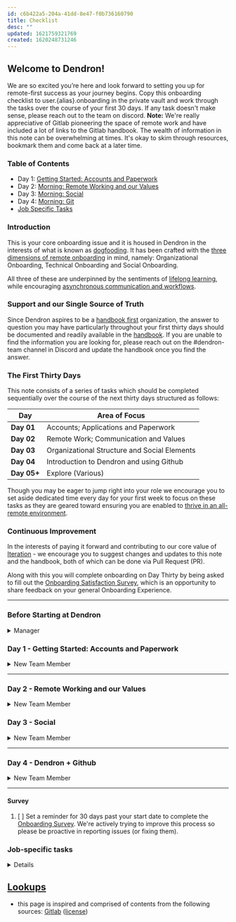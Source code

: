 ```yaml
---
id: c6b422a5-204a-41dd-8e47-f0b736160790
title: Checklist
desc: ""
updated: 1621759321769
created: 1620248731246
---
```


## Welcome to Dendron!

We are so excited you’re here and look forward to setting you up for remote-first success as your journey begins. Copy this onboarding checklist to user.{alias}.onboarding in the private vault and work through the tasks over the course of your first 30 days. If any task doesn't make sense, please reach out to the team on discord. **Note:** We're really appreciative of Gitlab pioneering the space of remote work and have included a lot of links to the Gitlab handbook. The wealth of information in this note can be overwhelming at times. It's okay to skim through resources, bookmark them and come back at a later time.

### Table of Contents

- Day 1: [Getting Started: Accounts and Paperwork](#day-1-getting-started-accounts-and-paperwork)
- Day 2: [Morning: Remote Working and our Values](#day-2-remote-working-and-our-values)
- Day 3: [Morning: Social](#day-3-social)
- Day 4: [Morning: Git](#day-4-git)
- [Job Specific Tasks](#job-specific-tasks)

### Introduction

This is your core onboarding issue and it is housed in Dendron in the interests of what is known as [dogfooding](https://about.gitlab.com/handbook/values/#dogfooding). It has been crafted with the [three dimensions of remote onboarding](https://about.gitlab.com/company/culture/all-remote/onboarding/) in mind, namely: Organizational Onboarding, Technical Onboarding and Social Onboarding.

All three of these are underpinned by the sentiments of [lifelong learning](https://handbook.dendron.so/notes/b89ba854-72fb-4ebc-a8a0-55960b89e9dc.html#lifelong-learning), while encouraging [asynchronous communication and workflows](https://about.gitlab.com/company/culture/all-remote/asynchronous/).

### Support and our Single Source of Truth

Since Dendron aspires to be a [handbook first](https://about.gitlab.com/company/culture/all-remote/handbook-first-documentation/) organization, the answer to question you may have particularly throughout your first thirty days should be documented and readily available in the [handbook](http://handbook.dendron.so). If you are unable to find the information you are looking for, please reach out on the #dendron-team channel in Discord and update the handbook once you find the answer.

### The First Thirty Days

This note consists of a series of tasks which should be completed sequentially over the course of the next thirty days structured as follows:

| Day         | Area of Focus                                |
| ----------- | -------------------------------------------- |
| **Day 01**  | Accounts; Applications and Paperwork         |
| **Day 02**  | Remote Work; Communication and Values        |
| **Day 03**  | Organizational Structure and Social Elements |
| **Day 04**  | Introduction to Dendron and using Github     |
| **Day 05+** | Explore (Various)                            |

Though you may be eager to jump right into your role we encourage you to set aside dedicated time every day for your first week to focus on these tasks as they are geared toward ensuring you are enabled to [thrive in an all-remote environment](https://about.gitlab.com/company/culture/all-remote/onboarding/#the-importance-of-onboarding).

### Continuous Improvement

In the interests of paying it forward and contributing to our core value of [Iteration](https://handbook.dendron.so/notes/b89ba854-72fb-4ebc-a8a0-55960b89e9dc.html#iteration) - we encourage you to suggest changes and updates to this note and the handbook, both of which can be done via Pull Request (PR).

Along with this you will complete onboarding on Day Thirty by being asked to fill out the [Onboarding Satisfaction Survey](TODO), which is an opportunity to share feedback on your general Onboarding Experience.

---

### Before Starting at Dendron

<details>
<summary>Manager</summary>

1. [ ] Check to see if the new hire's Rippling onboard has been completed, if not send out a reminder.
1. [ ] Schedule a Zoom video call with the new team member for the start of their first day to welcome them to the team and set expectations. Send them an invitation to their personal email. The team members Dendron email address will only be activated on their first day. You can find their personal email address on Rippling.
1. [ ] Send an email to the new team member's personal email address welcoming them to Dendron. Provide them with a link to this note to help with a great first day experience.
1. [ ] Read through Gitlab's [Building Trust Handbook page](https://about.gitlab.com/handbook/people-group/learning-and-development/building-trust/).
1. [ ] Organize a smooth onboarding plan with clear starting tasks and pathway for new team member (copy this note for the team member as a starting point)
1. [ ] Review and add any Job-specific tasks to this note. Complete any manager tasks and coordinate with kpats@ if any changes are needed.

### Google account

1.  [ ] Log on to the [Google Admin console](https://admin.google.com/ac/users) and verify the chosen email address is not conflicting with a current account. Then assign the email to team meber and add the email address to [Rippling](https://app.rippling.com/dashboard) in the work email field.

### Accounts and Access

1. [ ] Add the team members to the `Dendron Team` role in Discord. This will give them access to the relevant channels.
1. [ ] Invite team member to recurring team meetings, consider pressing `don't send`, this will reduce noise in their inbox on day 1.
1. [ ] Schedule weekly [1:1 meetings](https://about.gitlab.com/handbook/leadership/1-1/) with new team member. Use the first 15 minutes to get to know your new team member on a personal level.
1. [ ] Set new team member's Github group and project-level permissions as needed.
</details>

### Day 1 - Getting Started: Accounts and Paperwork

<details>
<summary>New Team Member</summary>

#### Rpass

1. [ ] :red_circle: Install rpass. Dendron provides all team members with an account to rpass to help manage work credentials.

   - [ ] Detailed instructions TBD.

   #### 2FA (Two-Factor Authentication)

1. [ ] Dendron requires you to enable 2FA (2-Step Verification, also known as two-factor authentication), because it adds an extra layer of security to your account. You sign in with something you know (your password) and something you have (a code you can copy from your Virtual Multi-Factor authentication Device, like [Authy](https://authy.com), FreeOTP, or Google Authenticator). Please make sure that time is set automatically on your device (ie. on Android: "Settings" > "Date & Time" > "Set automatically"). If you have problems with 2FA just let the team know! We can disable it for you to then set it up again. Reach out proactively if you're struggling - it's better than getting locked out and needing to wait for IT Ops to help you get back online.
1. [ ] :red_circle: Do the next 3 steps Today. Actually -- why not RIGHT NOW. This absolutely must be done within a week or you will be locked out and need to wait for an admin to get around to helping you get reconnected.
   1. [ ] :red_circle: Enable 2FA on your Dendron email account (Gmail/GSuite) (this should have been an option to do when you first received the invitation to the account).
   1. [ ] :red_circle: Enable [two-factor authentication](https://docs.github.com/en/github/authenticating-to-github/configuring-two-factor-authentication) on your Github account.

##### Rippling

**_This section is super important to ensure payroll + operations support. Please complete these items on your first day if possible._**

1. [ ] Rippling is our HRIS (Human Resource Information System) for all team members. We have self-service enabled so that at any time you can access your account to see your employment information and documentation. As part of onboarding, please make sure to update everything that is applicable to you.
   1. [ ] Access the Rippling [Dashboard](https://app.rippling.com) and make sure you complete any outstanding tasks assigned to you.
   1. [ ] For contractors being paid by the hour, it may be useful to save an invoice template for future use. An invoice template can be found in Google Docs by searching `Invoice Template` or [here](https://docs.google.com/spreadsheets/d/1faslC4H_NSLsk8jd8xUuwgAjqhkdSlaI0D1WINA1y9Y/edit#gid=0).
1. [ ] Don't forget to comply with the contract you signed, and make sure you understand [Intellectual Property](https://about.gitlab.com/handbook/people-group/code-of-conduct/#intellectual-property-and-protecting-ip).

##### Discord

1. [ ] Register on Discord by following this [invitation link](https://discord.gg/xrKTUStHNZ). Read the next suggestions on how to choose a username first.
1. [ ] You can use your personal discord OR choose to create a new username using your Dendron email. It's generally helpful to choose a username to be the same as your Github handle, for consistency and ease of use.
   1. [ ] At Dendron [Transparency](https://handbook.dendron.so/notes/b89ba854-72fb-4ebc-a8a0-55960b89e9dc.html#transparencyy) is a value and we prefer to use Public channels in Discord. Continue to use public channels wherever possible (`#dev`), especially if it is a work related discussion (you may be surprised by the feedback you get from the community).
   1. Make sure your Discord profile has a **photo** - it makes it easier for other team members to remember you!
   1. We love to hear more, such as where you were before, family/pets, and hobbies.
   1. We also enjoy pictures if you're willing to share. Consider giving your new team members a glimpse into your world (scroll through previous messages in the channel for inspiration).
1. [ ] If you're new to Discord, a short primer can be found at
       [a Beginner's guide to Discord](https://support.discord.com/hc/en-us/articles/360045138571-Beginner-s-Guide-to-Discord).

</details>

---

### Day 2 - Remote Working and our Values

<details>
<summary>New Team Member</summary>

### Remote Work

1. [ ] The first month at a remote company can be hard. **There is as much to unlearn as there is to learn**. Gitlab's a pioneer in this regard and have put together a great set of tips and tricks that will help. You can view their entire course listed below.
1. [ ] Particularly if you're new to working in a 100% remote environment, read over the [Guide for starting a new remote role](https://about.gitlab.com/company/culture/all-remote/getting-started/). You'll find other tips for operating (and thriving!) in an all-remote setting within the [All-Remote section of the Gitlab handbook](https://about.gitlab.com/company/culture/all-remote/). Take some inspiration from the folks at Gitlab on how they structure their remote working day, read this helpful blog post [A day in the life of remote worker](https://about.gitlab.com/blog/2019/06/18/day-in-the-life-remote-worker/)
1. - [ ] Learn more about the `#allremote` onboarding process and additional [best practices](https://about.gitlab.com/company/culture/all-remote/learning-and-development/#how-do-you-onboard-new-team-members).
   - [Adopting a Self-Service and Self-Learning Mentality Knowledge Assessment](https://about.gitlab.com/company/culture/all-remote/self-service/#introduction)
     (Day 1)
   - [Informal Communication in an All-Remote Environment Knowledge Assessment](https://about.gitlab.com/company/culture/all-remote/informal-communication)
   - [Embrace Asynchronous Communication](https://about.gitlab.com/company/culture/all-remote/asynchronous)
   - [ ] [All-Remote Meetings](https://about.gitlab.com/company/culture/all-remote/meetings)
   - [Communicating Effectively and Responsibly Through Text](https://about.gitlab.com/company/culture/all-remote/meetings/#how-do-you-do-all-remote-meetings-right)
   - [ ] [Building and Reinforcing a Sustainable Culture Knowledge Assessment](https://about.gitlab.com/company/culture/all-remote/building-culture/#gitlab-knowledge-assessment-building-and-reinforcing-a-sustainable-culture)
   - [ ] [Combating Burnout, Isolation, and Anxiety in the Remote Workplace](https://about.gitlab.com/company/culture/all-remote/mental-health)
   - [ ] [The Non-Linear Workday](https://about.gitlab.com/company/culture/all-remote/non-linear-workday)

### Values

1. [ ] Dendron values are a living document. Familiarize yourself with our [Values page](https://about.gitlab.com/company/culture/all-remote/mental-health/#introduction).
1. [ ] We are driven by our mission - to help people organize and make sense of their information. Read our [mission statement](https://handbook.dendron.so/notes/8989a93d-8dde-4a51-bb8d-2aad761c93a1.html) for more details.

### Calendar

#### Set Up

1. [ ] Set your Google Calendar [default event duration](https://calendar.google.com/calendar/r/settings) to use `speedy meetings`
1. [ ] Set up [Calendly](https://about.gitlab.com/handbook/tools-and-tips/other-apps/#sts=Calendly). Calendly is a calendar tool that allows individuals to select open meeting slots in order to speak with others outside of Dendron. For Dendron team members, feel free to schedule directly through Google calendar. When you are setting up Calendly, there is no specific Dendron account. With the free version you will only be allowed one meeting time, but if you need to upgrade to a Pro account, you can do so and expense it.
1. [ ] Add the Zoom integration by going to the `Integrations` section at the top of the page. Find Zoom in the list of integrations and click it. It will then ask you to link your Calendly and Zoom accounts together. Do so.
1. [ ] Now make Zoom the default event location by editing each 'Event type' in Calendly (By default, there should be a `15 Minute Meeting`, `30 Minute Meeting` and `60 Minute Meeting` event types) by clicking the gear icon associated with each event type then going to `Edit`. Click on `What event is this?` and under `Location` choose Zoom. Click on `Save and Close`, and do this for each remaining event type.
1. [ ] [Set your working hours & availability](https://support.google.com/calendar/answer/7638168?hl=en) in your Google Calendar.

#### Events

On your calendar, you will have a invites to the below meetings, they are
optional, but you are highly encouraged to attend. Please note: These meetings
may not fall during your first week.

1. Weekly planning sync. This is where the team reviews goals accomplished during the last week and picks up on what should be done this week to be successful.

#### Your Role

- Spend the rest of your day doing your Role-based tasks (see the Job-specific tasks at the end of this issue and in your assigned role-based onboarding issue, as applicable).

</details>

### Day 3 - Social

<details>
<summary>New Team Member</summary>
   
1. [ ] Create and add your own [README](https://about.gitlab.com/handbook/marketing/inbound-marketing/digital-experience/website/#creating-and-publishing-your-gitlab-readme). This may take some time to create so please feel free to iterate on it once you get some details in to your user.<name> hierarchy in Dendron.

#### Social media + Expenses

- [ ] Connect with or follow Dendron's social media sites:
      [LinkedIn](https://www.linkedin.com/company/dendron-so/),
      [Twitter](https://twitter.com/dendronhq),
      [YouTube](https://www.youtube.com/channel/UC8GQLj4KZhN8WcJPiKXtcRQ).
- [ ] Familiarize yourself with our [[expense report process|dendron.sop.expensing]] and bookmark the [link](https://airtable.com/shrtJd0sitnY6Bfre) to expensing stuff.

#### Your Role

- Spend the rest of your day doing your Role-based tasks (see the Job-specific
  tasks at the end of this issue and in your assigned role-based onboarding
  issue, as applicable).

</details>

---

### Day 4 - Dendron + Github

<details>
<summary>New Team Member</summary>

For those new to Github and Dendron, it's important to get familiar with the below and [bookmark these links](https://about.gitlab.com/company/culture/all-remote/self-service/)

#### General Breakdown

1. [ ] Read how devs can [contribute](https://wiki.dendron.so/notes/81da87be-2d4e-47b5-a1d6-c0d647e1ab00.html) to Dendron.
1. [ ] Read [this page](https://wiki.dendron.so/notes/3489b652-cd0e-4ac8-a734-08094dc043eb.html) and all child pages for an overview of the Dendron Development Process

##### Issues and Issue Trackers

1. [ ] Learn how to use [Github Issues](https://github.com/dendronhq/dendron/issues). We use Github Issues to raise awareness, discuss, and propose solutions for various issues related to any aspect of our business. The most common issues are created in the following projects:
   - [Dendron](https://github.com/dendronhq/dendron/issues) - Issues related to
     our main tool.
   - [Dendron Site](https://github.com/dendronhq/dendron-site/issues) - Issues related to documentation.
1. [ ] Make an improvement to the [handbook](https://github.com/dendronhq/handbook). Being new, you may be unsure if your idea for a change is good or not, and that's OK! Your pull request starts the discussion, so don't be afraid to offer your perspective as a new team member.
   - [ ] Handbook: Assign the pull request (PR) to your onboarding buddy (if they have merge rights; if not, assign to your manager).

</details>

---

#### Survey

1. [ ] Set a reminder for 30 days past your start date to complete the [Onboarding Survey](TODO). We're actively trying to improve this process so please be proactive in reporting issues (or fixing them).

### Job-specific tasks

<details>

<!-- include: role_tasks -->

<!-- include: people_manager_tasks -->

<!-- include: division_tasks -->

<!-- include: intern_tasks -->

#### Day 10

- [ ] Schedule a mid-point check-in with your mentor that should happen by about week 8 of your internship

#### Day 30

- [ ] Have clarity/weekly breakdown for the remaining weeks of the internship. Review this with your mentor to make sure you're on the same page.

#### Day 90

- [ ] Make sure you have scheduled a community office hour slot to demo/show-off what you've built. There should be a mini-announcement that goes out in the Discord prior to the office hour.

---

<!-- include: department_tasks -->

---

</details>

## [Lookups](https://handbook.dendron.so/notes/b89ba854-72fb-4ebc-a8a0-55960b89e9dc.html#lookup)

- this page is inspired and comprised of contents from the following sources: [Gitlab](https://about.gitlab.com/handbook/) ([license](https://gitlab.com/gitlab-org/dco/blob/master/README.md))
